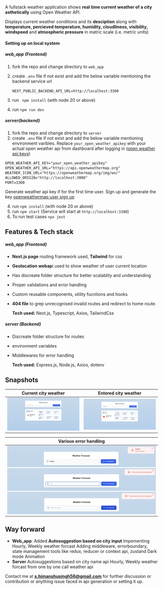 A fullstack weather application shows **real time current weather of a city asthetically** using Open Weather API.

Displays current weather conditions and its **desciption** along with **temperature, percieved temperature, humidity, cloudliness, visibility, windspeed** and **atmospheric pressure** in matric scale (i.e. metric units)

#### Setting up on local system

##### web_app (Frontend)

1. fork the repo and change directory to `web_app`
2. create `.env` file if not exist and add the below variable mentioning  the backend service url

   `NEXT_PUBLIC_BACKEND_API_URL=http://localhost:3300`
3. run  ` npm install`   (with node 20 or above)
4. run  `npm run dev`

##### server(backend)

1. fork the repo and change directory to `server`
2. create `.env` file if not exist and add the below variable mentioning  environment varibles. Replace `your_open_weather_apikey` with your actual open weather api from dashboard after logging in ([open weather api keys](https://home.openweathermap.org/api_keys))

```
OPEN_WEATHER_API_KEY="your_open_weather_apikey"
OPEN_WEATHER_API_URL="https://api.openweathermap.org"
WEATHER_ICON_URL="https://openweathermap.org/img/wn/"
ALLOWED_ORIGIN="http://localhost:3000"
PORT=3300
```

Generate weather api key if for the first time user. Sign up and generate the key [openweathermap user sign up](https://home.openweathermap.org/users/sign_up)


4. run  `npm install`   (with node 20 or above)
5. run  `npm start` (Service will start at `http://localhost:3300`)
6. To run test cases `npx jest`

## Features & Tech stack

##### web_app (Frontend)

* **Next.js page** routing framework used, **Tailwind** for css
* **Geolocation webap**i  used to show weather of user current location
* Has discreate folder structure for better scalablity and understanding
* Proper validations and error handling
* Custom reusable components, utility fucntions and hooks
* **404 file** to grep unrecognised invalid routes and redirect to home route.

  **Tech used:** Next.js, Typescript, Axios, TailwindCss

##### server (Backend)

* Discreate folder structure for routes
* environment variables
* Middlewares for error handling

  **Tech used:** Express.js, Node.js, Axios, dotenv

## Snapshots

| Current city weather                           | Entered city weather                           |
| ---------------------------------------------- | ---------------------------------------------- |
| ![1737888493793](image/readme/1737888493793.png) | ![1737888707305](image/readme/1737888707305.png) |

| Various error handling                                                                                                                                 |
| ------------------------------------------------------------------------------------------------------------------------------------------------------ |
| ![invalid](image/readme/1737888812748.png)<br />![invalid](image/readme/1737888829939.png "invalid city")<br />![1737888838921](image/readme/1737888838921.png) |

## Way forward

* **Web_app**:
  Added **Autosuggestion based on city input**
  Impementing Hourly, Weekly weather forcast
  Adding middleware, errorboundary, state management tools like redux, reducer or context api, zustand
  Dark mode
  Animation
* **Server**
  Autosuggestions based on city name api
  Hourly, Weekly weather forcast from one by one call weather api

Contact me at **s.himanshusingh56@gmail.com** for further discussion or contribution or anything issue faced in api generation or setting it up.
